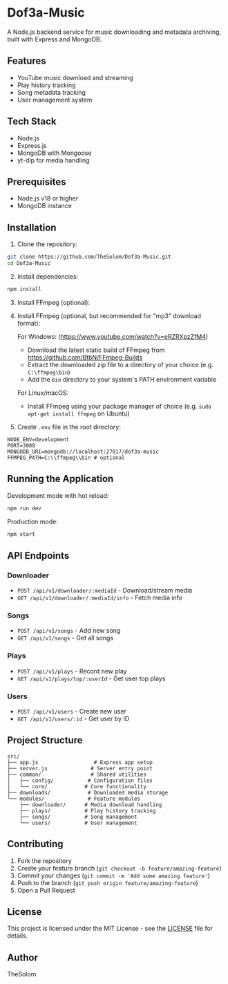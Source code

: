 # Dof3a-Music

A Node.js backend service for music downloading and metadata archiving, built with Express and MongoDB.

## Features

- YouTube music download and streaming
- Play history tracking
- Song metadata tracking
- User management system

## Tech Stack

- Node.js
- Express.js
- MongoDB with Mongoose
- yt-dlp for media handling

## Prerequisites

- Node.js v18 or higher
- MongoDB instance

## Installation

1. Clone the repository:

```bash
git clone https://github.com/TheSolom/Dof3a-Music.git
cd Dof3a-Music
```

2. Install dependencies:

```bash
npm install
```

3. Install FFmpeg (optional):

4. Install FFmpeg (optional, but recommended for "mp3" download format):

    For Windows: (https://www.youtube.com/watch?v=eRZRXpzZfM4)
    - Download the latest static build of FFmpeg from https://github.com/BtbN/FFmpeg-Builds
    - Extract the downloaded zip file to a directory of your choice (e.g. `C:\ffmpeg\bin`)
    - Add the `bin` directory to your system's PATH environment variable

    For Linux/macOS:
    - Install FFmpeg using your package manager of choice (e.g. `sudo apt-get install ffmpeg` on Ubuntu)

5. Create `.env` file in the root directory:

```env
NODE_ENV=development
PORT=3000
MONGODB_URI=mongodb://localhost:27017/dof3a-music
FFMPEG_PATH=C:\\ffmpeg\\bin # optional
```

## Running the Application

Development mode with hot reload:

```bash
npm run dev
```

Production mode:

```bash
npm start
```

## API Endpoints

### Downloader

- `POST /api/v1/downloader/:mediaId` - Download/stream media
- `GET /api/v1/downloader/:mediaId/info` - Fetch media info

### Songs

- `POST /api/v1/songs` - Add new song
- `GET /api/v1/songs` - Get all songs

### Plays

- `POST /api/v1/plays` - Record new play
- `GET /api/v1/plays/top/:userId` - Get user top plays

### Users

- `POST /api/v1/users` - Create new user
- `GET /api/v1/users/:id` - Get user by ID

## Project Structure

```
src/
├── app.js                  # Express app setup
├── server.js              # Server entry point
├── common/                # Shared utilities
│   ├── config/           # Configuration files
│   └── core/            # Core functionality
├── downloads/            # Downloaded media storage
└── modules/              # Feature modules
    ├── downloader/      # Media download handling
    ├── plays/           # Play history tracking
    ├── songs/           # Song management
    └── users/           # User management
```

## Contributing

1. Fork the repository
2. Create your feature branch (`git checkout -b feature/amazing-feature`)
3. Commit your changes (`git commit -m 'Add some amazing feature'`)
4. Push to the branch (`git push origin feature/amazing-feature`)
5. Open a Pull Request

## License

This project is licensed under the MIT License - see the [LICENSE](LICENSE) file for details.

## Author

TheSolom
